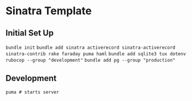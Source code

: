 # Sinatra Template

## Initial Set Up

`bundle init`
`bundle add sinatra activerecord sinatra-activerecord sinatra-contrib rake faraday puma haml`
`bundle add sqlite3 tux dotenv rubocop --group "development"`
`bundle add pg --group "production"`

## Development

`puma # starts server`
